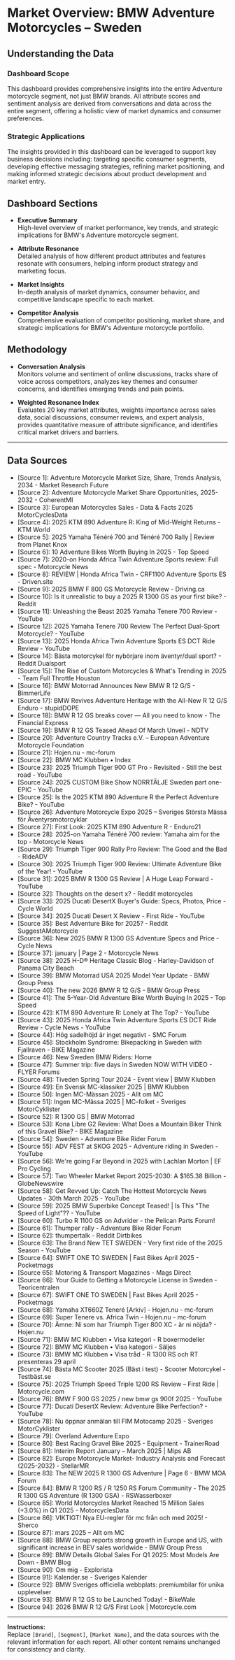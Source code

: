 # Market Overview: BMW Adventure Motorcycles – Sweden

## Understanding the Data

### Dashboard Scope
This dashboard provides comprehensive insights into the entire Adventure motorcycle segment, not just BMW brands. All attribute scores and sentiment analysis are derived from conversations and data across the entire segment, offering a holistic view of market dynamics and consumer preferences.

### Strategic Applications
The insights provided in this dashboard can be leveraged to support key business decisions including: targeting specific consumer segments, developing effective messaging strategies, refining market positioning, and making informed strategic decisions about product development and market entry.

## Dashboard Sections

- **Executive Summary**  
  High-level overview of market performance, key trends, and strategic implications for BMW's Adventure motorcycle segment.

- **Attribute Resonance**  
  Detailed analysis of how different product attributes and features resonate with consumers, helping inform product strategy and marketing focus.

- **Market Insights**  
  In-depth analysis of market dynamics, consumer behavior, and competitive landscape specific to each market.

- **Competitor Analysis**  
  Comprehensive evaluation of competitor positioning, market share, and strategic implications for BMW's Adventure motorcycle portfolio.

## Methodology

- **Conversation Analysis**  
  Monitors volume and sentiment of online discussions, tracks share of voice across competitors, analyzes key themes and consumer concerns, and identifies emerging trends and pain points.

- **Weighted Resonance Index**  
  Evaluates 20 key market attributes, weights importance across sales data, social discussions, consumer reviews, and expert analysis, provides quantitative measure of attribute significance, and identifies critical market drivers and barriers.

---

## Data Sources

- [Source 1]: Adventure Motorcycle Market Size, Share, Trends Analysis, 2034 - Market Research Future
- [Source 2]: Adventure Motorcycle Market Share Opportunities, 2025-2032 - CoherentMI
- [Source 3]: European Motorcycles Sales - Data & Facts 2025 MotorCyclesData
- [Source 4]: 2025 KTM 890 Adventure R: King of Mid-Weight Returns - KTM World
- [Source 5]: 2025 Yamaha Ténéré 700 and Ténéré 700 Rally | Review from Planet Knox
- [Source 6]: 10 Adventure Bikes Worth Buying In 2025 - Top Speed
- [Source 7]: 2020-on Honda Africa Twin Adventure Sports review: Full spec - Motorcycle News
- [Source 8]: REVIEW | Honda Africa Twin - CRF1100 Adventure Sports ES - Driven.site
- [Source 9]: 2025 BMW F 800 GS Motorcycle Review - Driving.ca
- [Source 10]: Is it unrealistic to buy a 2025 R 1300 GS as your first bike? - Reddit
- [Source 11]: Unleashing the Beast 2025 Yamaha Tenere 700 Review - YouTube
- [Source 12]: 2025 Yamaha Tenere 700 Review The Perfect Dual-Sport Motorcycle? - YouTube
- [Source 13]: 2025 Honda Africa Twin Adventure Sports ES DCT Ride Review - YouTube
- [Source 14]: Bästa motorcykel för nybörjare inom äventyr/dual sport? - Reddit Dualsport
- [Source 15]: The Rise of Custom Motorcycles & What's Trending in 2025 - Team Full Throttle Houston
- [Source 16]: BMW Motorrad Announces New BMW R 12 G/S - BimmerLife
- [Source 17]: BMW Revives Adventure Heritage with the All-New R 12 G/S Enduro - stupidDOPE
- [Source 18]: BMW R 12 GS breaks cover — All you need to know - The Financial Express
- [Source 19]: BMW R 12 GS Teased Ahead Of March Unveil - NDTV
- [Source 20]: Adventure Country Tracks e.V. – European Adventure Motorcycle Foundation
- [Source 21]: Hojen.nu - mc-forum
- [Source 22]: BMW MC Klubben • Index
- [Source 23]: 2025 Triumph Tiger 900 GT Pro - Revisited - Still the best road - YouTube
- [Source 24]: 2025 CUSTOM Bike Show NORRTÄLJE Sweden part one-EPIC - YouTube
- [Source 25]: Is the 2025 KTM 890 Adventure R the Perfect Adventure Bike? - YouTube
- [Source 26]: Adventure Motorcycle Expo 2025 – Sveriges Största Mässa för Äventyrsmotorcyklar
- [Source 27]: First Look: 2025 KTM 890 Adventure R - Enduro21
- [Source 28]: 2025-on Yamaha Ténéré 700 review: Yamaha aim for the top - Motorcycle News
- [Source 29]: Triumph Tiger 900 Rally Pro Review: The Good and the Bad - RideADV
- [Source 30]: 2025 Triumph Tiger 900 Review: Ultimate Adventure Bike of the Year! - YouTube
- [Source 31]: 2025 BMW R 1300 GS Review | A Huge Leap Forward - YouTube  
- [Source 32]: Thoughts on the desert x? - Reddit motorcycles
- [Source 33]: 2025 Ducati DesertX Buyer's Guide: Specs, Photos, Price - Cycle World
- [Source 34]: 2025 Ducati Desert X Review - First Ride - YouTube
- [Source 35]: Best Adventure Bike for 2025? - Reddit SuggestAMotorcycle
- [Source 36]: New 2025 BMW R 1300 GS Adventure Specs and Price - Cycle News
- [Source 37]: january | Page 2 - Motorcycle News
- [Source 38]: 2025 H-D® Heritage Classic Blog - Harley-Davidson of Panama City Beach
- [Source 39]: BMW Motorrad USA 2025 Model Year Update - BMW Group Press
- [Source 40]: The new 2026 BMW R 12 G/S - BMW Group Press
- [Source 41]: The 5-Year-Old Adventure Bike Worth Buying In 2025 - Top Speed
- [Source 42]: KTM 890 Adventure R: Lonely at The Top? - YouTube
- [Source 43]: 2025 Honda Africa Twin Adventure Sports ES DCT Ride Review - Cycle News - YouTube
- [Source 44]: Hög sadelhöjd är inget negativt - SMC Forum
- [Source 45]: Stockholm Syndrome: Bikepacking in Sweden with Fjallraven - BIKE Magazine
- [Source 46]: New Sweden BMW Riders: Home
- [Source 47]: Summer trip: five days in Sweden NOW WITH VIDEO - FLYER Forums
- [Source 48]: Tiveden Spring Tour 2024 - Event view | BMW Klubben
- [Source 49]: En Svensk MC-klassiker 2025 | BMW Klubben
- [Source 50]: Ingen MC-Mässan 2025 - Allt om MC
- [Source 51]: Ingen MC-Mässa 2025 | MC-folket - Sveriges MotorCyklister
- [Source 52]: R 1300 GS | BMW Motorrad
- [Source 53]: Kona Libre G2 Review: What Does a Mountain Biker Think of this Gravel Bike? - BIKE Magazine
- [Source 54]: Sweden - Adventure Bike Rider Forum
- [Source 55]: ADV FEST at SKOG 2025 - Adventure riding in Sweden - YouTube
- [Source 56]: We're going Far Beyond in 2025 with Lachlan Morton | EF Pro Cycling
- [Source 57]: Two Wheeler Market Report 2025-2030: A $165.38 Billion - GlobeNewswire
- [Source 58]: Get Revved Up: Catch The Hottest Motorcycle News Updates - 30th March 2025 - YouTube
- [Source 59]: 2025 BMW Superbike Concept Teased! | Is This "The Speed of Light"?? - YouTube
- [Source 60]: Turbo R 1100 GS on Advrider - the Pelican Parts Forum!
- [Source 61]: Thumper rally - Adventure Bike Rider Forum
- [Source 62]: thumpertalk - Reddit Dirtbikes
- [Source 63]: The Brand New TET SWEDEN - Very first ride of the 2025 Season - YouTube
- [Source 64]: SWIFT ONE TO SWEDEN | Fast Bikes April 2025 - Pocketmags
- [Source 65]: Motoring & Transport Magazines - Mags Direct
- [Source 66]: Your Guide to Getting a Motorcycle License in Sweden - Teoricentralen
- [Source 67]: SWIFT ONE TO SWEDEN | Fast Bikes April 2025 - Pocketmags
- [Source 68]: Yamaha XT660Z Teneré [Arkiv] - Hojen.nu - mc-forum
- [Source 69]: Super Tenere vs. Africa Twin - Hojen.nu - mc-forum
- [Source 70]: Ämne: Ni som har Triumph Tiger 800 XC - är ni nöjda? - Hojen.nu
- [Source 71]: BMW MC Klubben • Visa kategori - R boxermodeller
- [Source 72]: BMW MC Klubben • Visa kategori - Säljes
- [Source 73]: BMW MC Klubben • Visa tråd - R 1300 RS och RT presenteras 29 april
- [Source 74]: Bästa MC Scooter 2025 (Bäst i test) - Scooter Motorcykel - Testbäst.se
- [Source 75]: 2025 Triumph Speed Triple 1200 RS Review – First Ride | Motorcycle.com
- [Source 76]: BMW F 900 GS 2025 / new bmw gs 900f 2025 - YouTube
- [Source 77]: Ducati DesertX Review: Adventure Bike Perfection? - YouTube
- [Source 78]: Nu öppnar anmälan till FIM Motocamp 2025 - Sveriges MotorCyklister
- [Source 79]: Overland Adventure Expo
- [Source 80]: Best Racing Gravel Bike 2025 - Equipment - TrainerRoad
- [Source 81]: Interim Report January – March 2025 | Mips AB
- [Source 82]: Europe Motorcycle Market- Industry Analysis and Forecast (2025-2032) - StellarMR
- [Source 83]: The NEW 2025 R 1300 GS Adventure | Page 6 - BMW MOA Forum
- [Source 84]: BMW R 1200 RS / R 1250 RS Forum Community - The 2025 R 1300 GS Adventure (R 1300 GSA) - RSWasserboxer
- [Source 85]: World Motorcycles Market Reached 15 Million Sales (+3.0%) in Q1 2025 - MotorcyclesData
- [Source 86]: VIKTIGT! Nya EU-regler för mc från och med 2025! - Sherco
- [Source 87]: mars 2025 – Allt om MC
- [Source 88]: BMW Group reports strong growth in Europe and US, with significant increase in BEV sales worldwide - BMW Group Press
- [Source 89]: BMW Details Global Sales For Q1 2025: Most Models Are Down - BMW Blog
- [Source 90]: Om mig - Explorista
- [Source 91]: Kalender.se - Sveriges Kalender
- [Source 92]: BMW Sveriges officiella webbplats: premiumbilar för unika upplevelser
- [Source 93]: BMW R 12 GS to be Launched Today! - BikeWale
- [Source 94]: 2026 BMW R 12 G/S First Look | Motorcycle.com

---

**Instructions:**  
Replace `[Brand]`, `[Segment]`, `[Market Name]`, and the data sources with the relevant information for each report. All other content remains unchanged for consistency and clarity.